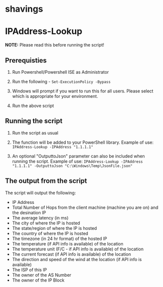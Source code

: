 # shavings

<h1>IPAddress-Lookup</h1>

<b>NOTE:</b> Please read this before running the script!

<h2>Prerequisties</h2>

1) Run Powershell/Powershell ISE as Administrator

2) Run the following - ```Set-ExecutionPolicy -Bypass```

3) Windows will prompt if you want to run this for all users. Please select which is appropriate for your environment.

4) Run the above script

<h2>Running the script</h2>

1) Run the script as usual

2) The function will be added to your PowerShell library. Example of use: ```IPAddress-Lookup -IPAddress "1.1.1.1"```

3) An optional "OutputtoJson" parameter can also be included when running the script. Example of use: ```IPAddress-Lookup -IPAddress "1.1.1.1" -OutputtoJson "C:\Windows\Temp\JsonFile.json"```

<h2>The output from the script</h2>

The script will output the following:
- IP Address
- Total Number of Hops from the client machine (machine you are on) and the desination IP
- The average latency (in ms)
- The city of where the IP is hosted
- The state/region of where the IP is hosted
- The country of where the IP is hosted
- The timezone (in 24 hr format) of the hosted IP
- The temperature (if API info is available) of the location
- The temperature unit (F/C - if API info is available) of the location
- The current forecast (if API info is available) of the location
- The direction and speed of the wind at the location (if API info is available)
- The ISP of this IP
- The owner of the AS Number
- The owner of the IP Block
